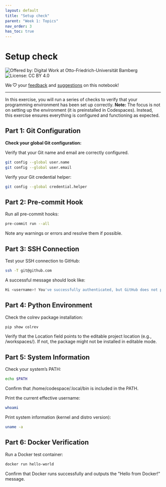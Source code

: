 ```yaml
---
layout: default
title: "Setup check"
parent: "Week 1: Topics"
nav_order: 3
has_toc: true
---
```


# Setup check

![Offered by: Digital Work at Otto-Friedrich-Universität Bamberg](https://img.shields.io/badge/Offered%20by-%20Digital%20Work%20(Otto--Friedrich--Universit%C3%A4t%20Bamberg)-blue)
![License: CC BY 4.0](https://img.shields.io/badge/License-CC%20BY%204.0-green.svg)

We  <img src="img/iconmonstr-favorite-2.svg" alt="Edit" width="12" height="12">  your <a href="https://github.com/digital-work-lab/open-source-project/issues/new/choose" target="_blank">feedback</a> and <a href="https://github.com/digital-work-lab/open-source-project/edit/main/docs/week_1_setup.md" target="_blank">suggestions</a> on this notebook!

---

In this exercise, you will run a series of checks to verify that your programming environment has been set up correctly.
**Note:** The focus is not on setting up the environment (it is preinstalled in Codespaces).
Instead, this exercise ensures everything is configured and functioning as expected.


## Part 1: Git Configuration

 **Check your global Git configuration:**

Verify that your Git name and email are correctly configured.

```bash
git config --global user.name
git config --global user.email
```

Verify your Git credential helper:

```bash
git config --global credential.helper
```

## Part 2: Pre-commit Hook

Run all pre-commit hooks:

```bash
pre-commit run --all
```

Note any warnings or errors and resolve them if possible.

## Part 3: SSH Connection

Test your SSH connection to GitHub:

```bash
ssh -T git@github.com
```

A successful message should look like:

```bash
Hi <username>! You've successfully authenticated, but GitHub does not provide shell access.
```

## Part 4: Python Environment

Check the colrev package installation:

```bash
pip show colrev
```

Verify that the Location field points to the editable project location (e.g., /workspaces/<project-folder>). If not, the package might not be installed in editable mode.

## Part 5: System Information

Check your system’s PATH:

```bash
echo $PATH
```

Confirm that /home/codespace/.local/bin is included in the PATH.

Print the current effective username:

```bash
whoami
```

Print system information (kernel and distro version):

```bash
uname -a
```

## Part 6: Docker Verification

Run a Docker test container:

```bash
docker run hello-world
```

Confirm that Docker runs successfully and outputs the "Hello from Docker!" message.